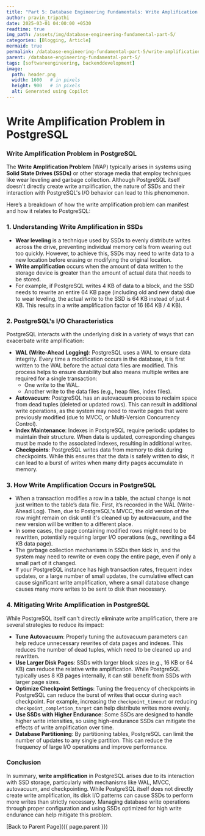 ```yaml
---
title: "Part 5: Database Engineering Fundamentals: Write Amplification Problem in PostgreSQL"
author: pravin_tripathi
date: 2025-03-01 04:00:00 +0530
readtime: true
img_path: /assets/img/database-engineering-fundamental-part-5/
categories: [Blogging, Article]
mermaid: true
permalink: /database-engineering-fundamental-part-5/write-amplification-problem-in-postgresql/
parent: /database-engineering-fundamental-part-5/
tags: [softwareengineering, backenddevelopment]
image:
  path: header.png
  width: 1600   # in pixels
  height: 900   # in pixels
  alt: Generated using Copilot
---
```

# Write Amplification Problem in PostgreSQL

### Write Amplification Problem in PostgreSQL

The **Write Amplification Problem** (WAP) typically arises in systems using **Solid State Drives (SSDs)** or other storage media that employ techniques like wear leveling and garbage collection. Although PostgreSQL itself doesn't directly create write amplification, the nature of SSDs and their interaction with PostgreSQL's I/O behavior can lead to this phenomenon.

Here’s a breakdown of how the write amplification problem can manifest and how it relates to PostgreSQL:

### 1. **Understanding Write Amplification in SSDs**

- **Wear leveling** is a technique used by SSDs to evenly distribute writes across the drive, preventing individual memory cells from wearing out too quickly. However, to achieve this, SSDs may need to write data to a new location before erasing or modifying the original location.
- **Write amplification** occurs when the amount of data written to the storage device is greater than the amount of actual data that needs to be stored.
- For example, if PostgreSQL writes 4 KB of data to a block, and the SSD needs to rewrite an entire 64 KB page (including old and new data) due to wear leveling, the actual write to the SSD is 64 KB instead of just 4 KB. This results in a write amplification factor of 16 (64 KB / 4 KB).

### 2. **PostgreSQL's I/O Characteristics**

PostgreSQL interacts with the underlying disk in a variety of ways that can exacerbate write amplification:

- **WAL (Write-Ahead Logging)**: PostgreSQL uses a WAL to ensure data integrity. Every time a modification occurs in the database, it is first written to the WAL before the actual data files are modified. This process helps to ensure durability but also means multiple writes are required for a single transaction:
    - One write to the WAL.
    - Another write to the data files (e.g., heap files, index files).
- **Autovacuum**: PostgreSQL has an autovacuum process to reclaim space from dead tuples (deleted or updated rows). This can result in additional write operations, as the system may need to rewrite pages that were previously modified (due to MVCC, or Multi-Version Concurrency Control).
- **Index Maintenance**: Indexes in PostgreSQL require periodic updates to maintain their structure. When data is updated, corresponding changes must be made to the associated indexes, resulting in additional writes.
- **Checkpoints**: PostgreSQL writes data from memory to disk during checkpoints. While this ensures that the data is safely written to disk, it can lead to a burst of writes when many dirty pages accumulate in memory.

### 3. **How Write Amplification Occurs in PostgreSQL**

- When a transaction modifies a row in a table, the actual change is not just written to the table’s data file. First, it’s recorded in the WAL (Write-Ahead Log). Then, due to PostgreSQL's MVCC, the old version of the row might remain on disk until it's cleaned up by autovacuum, and the new version will be written to a different place.
- In some cases, the page containing modified rows might need to be rewritten, potentially requiring larger I/O operations (e.g., rewriting a 64 KB data page).
- The garbage collection mechanisms in SSDs then kick in, and the system may need to rewrite or even copy the entire page, even if only a small part of it changed.
- If your PostgreSQL instance has high transaction rates, frequent index updates, or a large number of small updates, the cumulative effect can cause significant write amplification, where a small database change causes many more writes to be sent to disk than necessary.

### 4. **Mitigating Write Amplification in PostgreSQL**

While PostgreSQL itself can't directly eliminate write amplification, there are several strategies to reduce its impact:

- **Tune Autovacuum**: Properly tuning the autovacuum parameters can help reduce unnecessary rewrites of data pages and indexes. This reduces the number of dead tuples, which need to be cleaned up and rewritten.
- **Use Larger Disk Pages**: SSDs with larger block sizes (e.g., 16 KB or 64 KB) can reduce the relative write amplification. While PostgreSQL typically uses 8 KB pages internally, it can still benefit from SSDs with larger page sizes.
- **Optimize Checkpoint Settings**: Tuning the frequency of checkpoints in PostgreSQL can reduce the burst of writes that occur during each checkpoint. For example, increasing the `checkpoint_timeout` or reducing `checkpoint_completion_target` can help distribute writes more evenly.
- **Use SSDs with Higher Endurance**: Some SSDs are designed to handle higher write intensities, so using high-endurance SSDs can mitigate the effects of write amplification over time.
- **Database Partitioning**: By partitioning tables, PostgreSQL can limit the number of updates to any single partition. This can reduce the frequency of large I/O operations and improve performance.

### Conclusion

In summary, **write amplification** in PostgreSQL arises due to its interaction with SSD storage, particularly with mechanisms like WAL, MVCC, autovacuum, and checkpointing. While PostgreSQL itself does not directly create write amplification, its disk I/O patterns can cause SSDs to perform more writes than strictly necessary. Managing database write operations through proper configuration and using SSDs optimized for high write endurance can help mitigate this problem.

[Back to Parent Page]({{ page.parent }})
